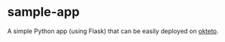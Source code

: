 # sample-app

A simple Python app (using Flask) that can be easily deployed on [okteto](okteto.com).

